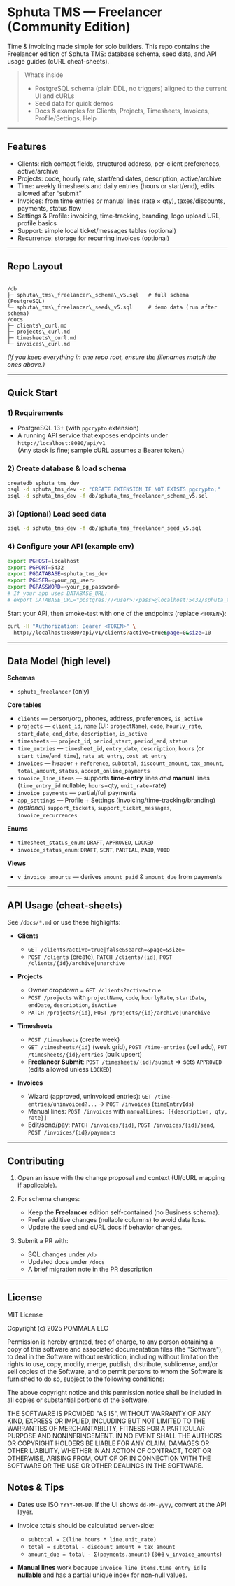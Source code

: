 # Sphuta TMS — Freelancer (Community Edition)

Time & invoicing made simple for solo builders. This repo contains the Freelancer edition of Sphuta TMS: database schema, seed data, and API usage guides (cURL cheat-sheets).

> What’s inside
> - PostgreSQL schema (plain DDL, no triggers) aligned to the current UI and cURLs  
> - Seed data for quick demos  
> - Docs & examples for Clients, Projects, Timesheets, Invoices, Profile/Settings, Help

---

## Features

- Clients: rich contact fields, structured address, per-client preferences, active/archive
- Projects: code, hourly rate, start/end dates, description, active/archive
- Time: weekly timesheets and daily entries (hours or start/end), edits allowed after “submit”
- Invoices: from time entries *or* manual lines (rate × qty), taxes/discounts, payments, status flow
- Settings & Profile: invoicing, time-tracking, branding, logo upload URL, profile basics
- Support: simple local ticket/messages tables (optional)
- Recurrence: storage for recurring invoices (optional)

---

## Repo Layout

```

/db
├─ sphuta\_tms\_freelancer\_schema\_v5.sql   # full schema (PostgreSQL)
└─ sphuta\_tms\_freelancer\_seed\_v5.sql     # demo data (run after schema)
/docs
├─ clients\_curl.md
├─ projects\_curl.md
├─ timesheets\_curl.md
└─ invoices\_curl.md

````

*(If you keep everything in one repo root, ensure the filenames match the ones above.)*

---

## Quick Start

### 1) Requirements
- PostgreSQL 13+ (with `pgcrypto` extension)
- A running API service that exposes endpoints under `http://localhost:8080/api/v1`  
  (Any stack is fine; sample cURL assumes a Bearer token.)

### 2) Create database & load schema

```bash
createdb sphuta_tms_dev
psql -d sphuta_tms_dev -c "CREATE EXTENSION IF NOT EXISTS pgcrypto;"
psql -d sphuta_tms_dev -f db/sphuta_tms_freelancer_schema_v5.sql
````

### 3) (Optional) Load seed data

```bash
psql -d sphuta_tms_dev -f db/sphuta_tms_freelancer_seed_v5.sql
```

### 4) Configure your API (example env)

```bash
export PGHOST=localhost
export PGPORT=5432
export PGDATABASE=sphuta_tms_dev
export PGUSER=<your_pg_user>
export PGPASSWORD=<your_pg_password>
# If your app uses DATABASE_URL:
# export DATABASE_URL="postgres://<user>:<pass>@localhost:5432/sphuta_tms_dev"
```

Start your API, then smoke-test with one of the endpoints (replace `<TOKEN>`):

```bash
curl -H "Authorization: Bearer <TOKEN>" \
  http://localhost:8080/api/v1/clients?active=true&page=0&size=10
```

---

## Data Model (high level)

**Schemas**

* `sphuta_freelancer` (only)

**Core tables**

* `clients` — person/org, phones, address, preferences, `is_active`
* `projects` — `client_id`, `name` (UI: `projectName`), `code`, `hourly_rate`, `start_date`, `end_date`, `description`, `is_active`
* `timesheets` — `project_id`, `period_start`, `period_end`, `status`
* `time_entries` — `timesheet_id`, `entry_date`, `description`, `hours` (or `start_time`/`end_time`), `rate_at_entry`, `cost_at_entry`
* `invoices` — header + `reference`, `subtotal`, `discount_amount`, `tax_amount`, `total_amount`, `status`, `accept_online_payments`
* `invoice_line_items` — supports **time-entry** lines *and* **manual** lines (`time_entry_id` nullable; `hours`=qty, `unit_rate`=rate)
* `invoice_payments` — partial/full payments
* `app_settings` — Profile + Settings (invoicing/time-tracking/branding)
* *(optional)* `support_tickets`, `support_ticket_messages`, `invoice_recurrences`

**Enums**

* `timesheet_status_enum`: `DRAFT`, `APPROVED`, `LOCKED`
* `invoice_status_enum`: `DRAFT`, `SENT`, `PARTIAL`, `PAID`, `VOID`

**Views**

* `v_invoice_amounts` — derives `amount_paid` & `amount_due` from payments

---

## API Usage (cheat-sheets)

See `/docs/*.md` or use these highlights:

* **Clients**

  * `GET /clients?active=true|false&search=&page=&size=`
  * `POST /clients` (create), `PATCH /clients/{id}`, `POST /clients/{id}/archive|unarchive`

* **Projects**

  * Owner dropdown = `GET /clients?active=true`
  * `POST /projects` with `projectName`, `code`, `hourlyRate`, `startDate`, `endDate`, `description`, `isActive`
  * `PATCH /projects/{id}`, `POST /projects/{id}/archive|unarchive`

* **Timesheets**

  * `POST /timesheets` (create week)
  * `GET /timesheets/{id}` (week grid), `POST /time-entries` (cell add), `PUT /timesheets/{id}/entries` (bulk upsert)
  * **Freelancer Submit**: `POST /timesheets/{id}/submit` ⇒ sets `APPROVED` (edits allowed unless `LOCKED`)

* **Invoices**

  * Wizard (approved, uninvoiced entries): `GET /time-entries/uninvoiced?...` → `POST /invoices` (`timeEntryIds`)
  * Manual lines: `POST /invoices` with `manualLines: [{description, qty, rate}]`
  * Edit/send/pay: `PATCH /invoices/{id}`, `POST /invoices/{id}/send`, `POST /invoices/{id}/payments`

---

## Contributing

1. Open an issue with the change proposal and context (UI/cURL mapping if applicable).
2. For schema changes:

   * Keep the **Freelancer** edition self-contained (no Business schema).
   * Prefer additive changes (nullable columns) to avoid data loss.
   * Update the seed and cURL docs if behavior changes.
3. Submit a PR with:

   * SQL changes under `/db`
   * Updated docs under `/docs`
   * A brief migration note in the PR description

---

## License

MIT License

Copyright (c) 2025 POMMALA LLC

Permission is hereby granted, free of charge, to any person obtaining a copy
of this software and associated documentation files (the "Software"), to deal
in the Software without restriction, including without limitation the rights
to use, copy, modify, merge, publish, distribute, sublicense, and/or sell
copies of the Software, and to permit persons to whom the Software is
furnished to do so, subject to the following conditions:

The above copyright notice and this permission notice shall be included in all
copies or substantial portions of the Software.

THE SOFTWARE IS PROVIDED "AS IS", WITHOUT WARRANTY OF ANY KIND, EXPRESS OR
IMPLIED, INCLUDING BUT NOT LIMITED TO THE WARRANTIES OF MERCHANTABILITY,
FITNESS FOR A PARTICULAR PURPOSE AND NONINFRINGEMENT. IN NO EVENT SHALL THE
AUTHORS OR COPYRIGHT HOLDERS BE LIABLE FOR ANY CLAIM, DAMAGES OR OTHER
LIABILITY, WHETHER IN AN ACTION OF CONTRACT, TORT OR OTHERWISE, ARISING FROM,
OUT OF OR IN CONNECTION WITH THE SOFTWARE OR THE USE OR OTHER DEALINGS IN THE
SOFTWARE.


## Notes & Tips

* Dates use ISO `YYYY-MM-DD`. If the UI shows `dd-MM-yyyy`, convert at the API layer.
* Invoice totals should be calculated server-side:

  * `subtotal = Σ(line.hours * line.unit_rate)`
  * `total = subtotal - discount_amount + tax_amount`
  * `amount_due = total - Σ(payments.amount)` (see `v_invoice_amounts`)
* **Manual lines** work because `invoice_line_items.time_entry_id` is **nullable** and has a partial unique index for non-null values.

```
